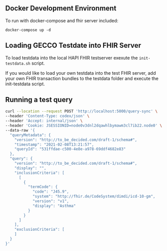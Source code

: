## Docker Development Environment
To run with docker-compose and fhir server included:

```
docker-compose up -d
```

## Loading GECCO Testdate into FHIR Server

To load testdata into the local HAPI FHIR testserver exexute the `init-testdata.sh` script.

If you would like to load your own testdata into the test FHIR server, add your own FHIR transaction bundles to the testdata folder and execute the init-testdata script.


## Running a test query

```bash
curl --location --request POST 'http://localhost:5000/query-sync' \
--header 'Content-Type: codex/json' \
--header 'Accept: internal/json' \
--header 'Cookie: JSESSIONID=node0v3dnl2dqawhlbymawm3cl7ib22.node0' \
--data-raw '{
  "queryMetadata": {
    "version": "http://to_be_decided.com/draft-1/schema#",
    "timestamp": "2021-02-08T13:21:57",
    "queryId": "531ffdae-c500-4e8e-a978-69ddf4682e83"
  },
  "query": {
    "version": "http://to_be_decided.com/draft-1/schema#",
    "display": "",
    "inclusionCriteria": [
      [
        {
          "termCode": {
            "code": "J45.9",
            "system": "http://fhir.de/CodeSystem/dimdi/icd-10-gm",
            "version": "v1",
            "display": "Asthma"
          }
        }
      ]
    ],
    "exclusionCriteria": [
    ]
  }
}'
```
